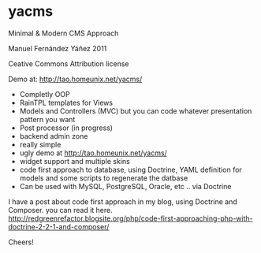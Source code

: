 yacms
=====

Minimal &amp; Modern CMS Approach

Manuel Fernández Yáñez 2011

Ceative Commons Attribution license

Demo at: http://tao.homeunix.net/yacms/

- Completly OOP
- RainTPL templates for Views
- Models and Controllers (MVC) but you can code whatever presentation pattern you want
- Post processor (in progress)
- backend admin zone
- really simple
- ugly demo at http://tao.homeunix.net/yacms/
- widget support and multiple skins 
- code first approach to database, using Doctrine, YAML definition for models and some scripts to regenerate the datbase
- Can be used with MySQL, PostgreSQL, Oracle, etc .. via Doctrine

I have a post about code first approach in my blog, using Doctrine and Composer. you can read it here.
http://redgreenrefactor.blogsite.org/php/code-first-approaching-php-with-doctrine-2-2-1-and-composer/

Cheers!

